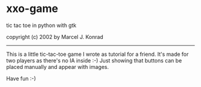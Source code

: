 # xxo-game
tic tac toe in python with gtk

copyright (c) 2002 by Marcel J. Konrad

_______________________________________________

This is a little tic-tac-toe game I wrote as tutorial for a friend.
It's made for two players as there's no IA inside :-)
Just showing that buttons can be placed manually and appear with images.

Have fun :-)
